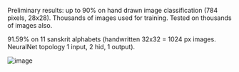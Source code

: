 Preliminary results: up to 90% on hand drawn image classification (784 pixels, 28x28). Thousands of images used for training. Tested on thousands of images also.

91.59% on 11 sanskrit alphabets (handwritten 32x32 = 1024 px images. NeuralNet topology 1 input, 2 hid, 1 output).

![image](https://github.com/user-attachments/assets/70a1e468-1c21-40ac-9d0f-97ecb1e2ffe0)
